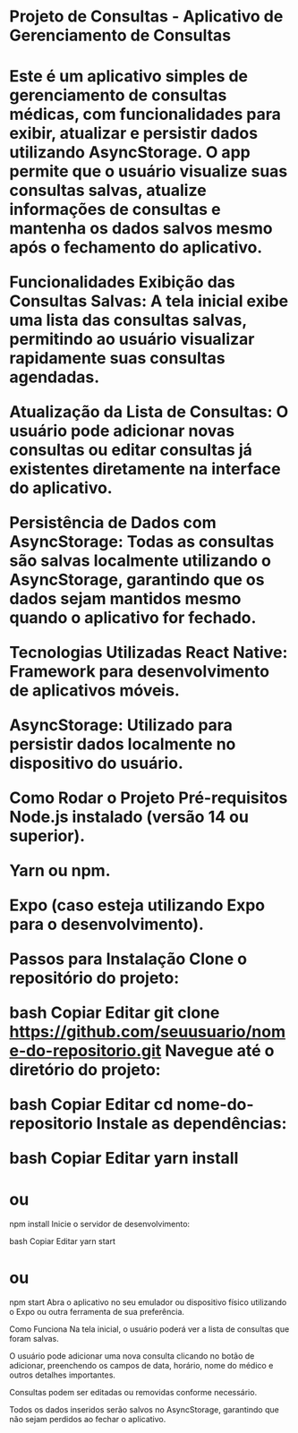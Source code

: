 <h1>Projeto de Consultas - Aplicativo de Gerenciamento de Consultas<h1>
Este é um aplicativo simples de gerenciamento de consultas médicas, com funcionalidades para exibir, atualizar e persistir dados utilizando AsyncStorage. O app permite que o usuário visualize suas consultas salvas, atualize informações de consultas e mantenha os dados salvos mesmo após o fechamento do aplicativo.

Funcionalidades
Exibição das Consultas Salvas: A tela inicial exibe uma lista das consultas salvas, permitindo ao usuário visualizar rapidamente suas consultas agendadas.

Atualização da Lista de Consultas: O usuário pode adicionar novas consultas ou editar consultas já existentes diretamente na interface do aplicativo.

Persistência de Dados com AsyncStorage: Todas as consultas são salvas localmente utilizando o AsyncStorage, garantindo que os dados sejam mantidos mesmo quando o aplicativo for fechado.

Tecnologias Utilizadas
React Native: Framework para desenvolvimento de aplicativos móveis.

AsyncStorage: Utilizado para persistir dados localmente no dispositivo do usuário.

Como Rodar o Projeto
Pré-requisitos
Node.js instalado (versão 14 ou superior).

Yarn ou npm.

Expo (caso esteja utilizando Expo para o desenvolvimento).

Passos para Instalação
Clone o repositório do projeto:

bash
Copiar
Editar
git clone https://github.com/seuusuario/nome-do-repositorio.git
Navegue até o diretório do projeto:

bash
Copiar
Editar
cd nome-do-repositorio
Instale as dependências:

bash
Copiar
Editar
yarn install
# ou
npm install
Inicie o servidor de desenvolvimento:

bash
Copiar
Editar
yarn start
# ou
npm start
Abra o aplicativo no seu emulador ou dispositivo físico utilizando o Expo ou outra ferramenta de sua preferência.

Como Funciona
Na tela inicial, o usuário poderá ver a lista de consultas que foram salvas.

O usuário pode adicionar uma nova consulta clicando no botão de adicionar, preenchendo os campos de data, horário, nome do médico e outros detalhes importantes.

Consultas podem ser editadas ou removidas conforme necessário.

Todos os dados inseridos serão salvos no AsyncStorage, garantindo que não sejam perdidos ao fechar o aplicativo.
